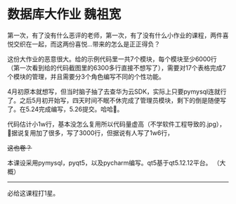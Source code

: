 # 数据库大作业 魏祖宽

第一次，有了没有什么恶评的老师，第一次，有了没有什么小作业的课程，两件喜悦交织在一起，而这两份喜悦...带来的怎么是正正得负？

这份大作业的恶意很大。给的示例代码里一共7个模块，每个模块至少6000行（第一次看到给的代码截图里的6300多行直接不想写了），需要对17个表格完成7个模块的管理，并且需要分3个角色编写不同的个性功能。

4月初原本就想写，但当时脑子抽了去查华为云SDK，实际上只要pymysql连就行了。之后5月初开始写，四天时间不眠不休完成了管理员模块，剩下的倒是随便写了。在5.24完成编写，5.26提交。哈哈🥰。

代码估计小1w行，基本没怎么复用所以代码量虚高（不学软件工程导致的.jpg），🐻据说复用加了很多，写了3000行，但据说有人写了1w6行，

~~这也卷？~~

本课设采用pymysql，pyqt5，以及pycharm编写。qt5基于qt5.12.12平台。
（大概）

----

必给这课程打1星。
